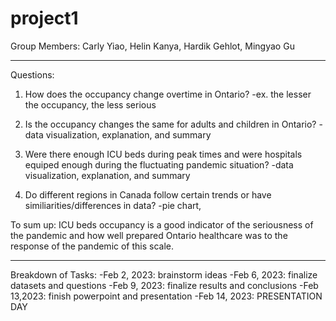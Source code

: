# project1

Group Members: Carly Yiao, Helin Kanya, Hardik Gehlot, Mingyao Gu

_____________________________________________________________________

Questions:

1. How does the occupancy change overtime in Ontario?
-ex. the lesser the occupancy, the less serious

2. Is the occupancy changes the same for adults and children in Ontario?
-data visualization, explanation, and summary

3. Were there enough ICU beds during peak times and were hospitals equiped enough during the fluctuating pandemic situation?
-data visualization, explanation, and summary

4. Do different regions in Canada follow certain trends or have similiarities/differences in data?
-pie chart, 

To sum up: ICU beds occupancy is a good indicator of the seriousness of the pandemic and how well prepared Ontario healthcare was to the response of the pandemic of this scale.

______________________________________________________________________

Breakdown of Tasks:
-Feb 2, 2023: brainstorm ideas
-Feb 6, 2023: finalize datasets and questions
-Feb 9, 2023: finalize results and conclusions
-Feb 13,2023: finish powerpoint and presentation
-Feb 14, 2023: PRESENTATION DAY